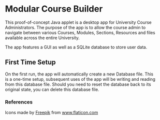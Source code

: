 # Modular Course Builder
This proof-of-concept Java applet is a desktop app for University Course Administrators.
The purpose of the app is to allow the course admin to navigate between various
Courses, Modules, Sections, Resources and files available across the entire University.

The app features a GUI as well as a SQLite database to store user data.

## First Time Setup
On the first run, the app will automatically create a new Database file. This is a one-time setup,
subsequent uses of the app will be writing and reading from this database file.
Should you need to reset the database back to its original state, you can delete this database file.

### References
<div>Icons made by <a href="https://www.freepik.com" title="Freepik">Freepik</a> from <a href="https://www.flaticon.com/" title="Flaticon">www.flaticon.com</a></div>